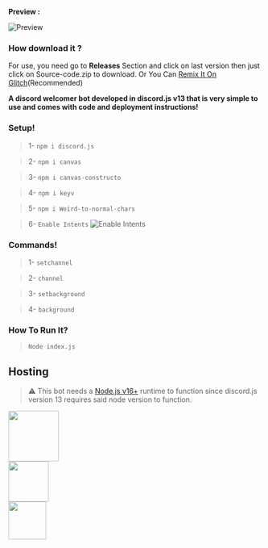 
**Preview :**

![Preview](https://cdn.discordapp.com/attachments/995613566965133322/1014238619357155348/unknown.png)

### How download it ?
For use, you need go to __Releases__ Section and click on last version
then just click on Source-code.zip to download. Or You Can [Remix It On Glitch](https://glitch.com/edit/#!/import/github/pooriyaYT1374/discord-welcomer-bot)(Recommended)


**A discord welcomer bot developed in discord.js v13 that is very simple to use and comes with code and deployment instructions!**


### **Setup!**
> 1- `npm i discord.js`

> 2- `npm i canvas`

> 3- `npm i canvas-constructo`

> 4- `npm i keyv`

> 5- `npm i Weird-to-normal-chars`

> 6- `Enable Intents`
![Enable Intents](https://cdn.discordapp.com/attachments/995613566965133322/1014397183375720508/unknown.png) 

### **Commands!**
> 1- `setchannel`

> 2- `channel`

> 3- `setbackground`

> 4- `background`

### **How To Run It?**
> `Node index.js`

## Hosting
> ⚠  This bot needs a [Node.js v16+](https://nodejs.org/en/blog/release/v16.0.0/)  runtime to function since discord.js version 13 requires said node version to function.





<a href="https://idpay.ir/cod-pooriya-yt"><img src="https://cdn.discordapp.com/attachments/995613566965133322/1013452720180559923/hand-holding-dollar-solid.png" style="width:100px"></a><br> 
<a href="https://wild-life-bot.ml"><img src="https://cdn.discordapp.com/attachments/995613566965133322/1013453992984059954/unknown.png" style="width:80px"></a><br>
<a href="https://instagram.com/cod_pooria.yt"><img src="https://cdn.discordapp.com/attachments/995613566965133322/1013457342987247676/instagram-brands.png" style="width:75px"> </a>
